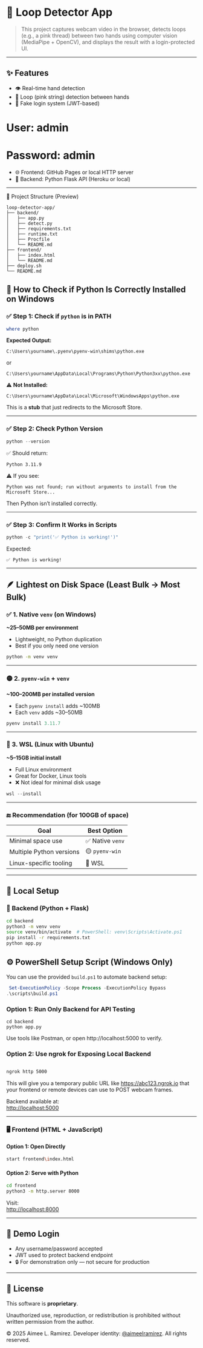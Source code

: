 # 🎥 Loop Detector App

> This project captures webcam video in the browser, detects loops (e.g., a pink thread) between two hands using computer vision (MediaPipe + OpenCV), and displays the result with a login-protected UI.
---

## ✨ Features

- 👁️ Real-time hand detection
- 🧶 Loop (pink string) detection between hands
- 🔐 Fake login system (JWT-based)

# User: **admin**
# Password: **admin**

- 🌐 Frontend: GitHub Pages or local HTTP server
- 🧠 Backend: Python Flask API (Heroku or local)

---

🔧 Project Structure (Preview)
```
loop-detector-app/
├── backend/
│   ├── app.py
│   ├── detect.py
│   ├── requirements.txt
│   ├── runtime.txt
│   ├── Procfile
│   └── README.md
├── frontend/
│   ├── index.html
│   └── README.md
├── deploy.sh
└── README.md
```

## 🐍 How to Check if Python Is Correctly Installed on Windows

### ✅ Step 1: Check if `python` is in PATH

```powershell
where python
```

**Expected Output:**
```
C:\Users\yourname\.pyenv\pyenv-win\shims\python.exe
```
or
```
C:\Users\yourname\AppData\Local\Programs\Python\Python3xx\python.exe
```

⚠️ **Not Installed:**
```
C:\Users\yourname\AppData\Local\Microsoft\WindowsApps\python.exe
```

This is a **stub** that just redirects to the Microsoft Store.

---

### ✅ Step 2: Check Python Version

```powershell
python --version
```

✅ Should return:
```
Python 3.11.9
```

⚠️ If you see:
```
Python was not found; run without arguments to install from the Microsoft Store...
```
Then Python isn’t installed correctly.

---

### ✅ Step 3: Confirm It Works in Scripts

```powershell
python -c "print('✅ Python is working!')"
```

Expected:
```
✅ Python is working!
```

---

## 🪶 Lightest on Disk Space (Least Bulk → Most Bulk)

### ✅ 1. Native `venv` (on Windows)
**~25–50MB per environment**

- Lightweight, no Python duplication
- Best if you only need one version

```bash
python -m venv venv
```

---

### 🟡 2. `pyenv-win` + `venv`
**~100–200MB per installed version**

- Each `pyenv install` adds ~100MB
- Each `venv` adds ~30–50MB

```powershell
pyenv install 3.11.7
```

---

### 🐧 3. WSL (Linux with Ubuntu)
**~5–15GB initial install**

- Full Linux environment
- Great for Docker, Linux tools
- ❌ Not ideal for minimal disk usage

```powershell
wsl --install
```

---

### 🔚 Recommendation (for 100GB of space)

| Goal                      | Best Option      |
|---------------------------|------------------|
| Minimal space use         | ✅ Native `venv` |
| Multiple Python versions  | 🟡 `pyenv-win`   |
| Linux-specific tooling    | 🐧 WSL           |

---

## 🧰 Local Setup

### 🐍 Backend (Python + Flask)

```bash
cd backend
python3 -m venv venv
source venv/bin/activate  # PowerShell: venv\Scripts\Activate.ps1
pip install -r requirements.txt
python app.py
```
## ⚙️ PowerShell Setup Script (Windows Only)

You can use the provided `build.ps1` to automate backend setup:

```powershell
 Set-ExecutionPolicy -Scope Process -ExecutionPolicy Bypass
.\scripts\build.ps1
```

### Option 1: Run Only Backend for API Testing
```
cd backend
python app.py
```
Use tools like Postman, or open http://localhost:5000 to verify.

### Option 2: Use ngrok for Exposing Local Backend

```bash

ngrok http 5000
```
This will give you a temporary public URL like https://abc123.ngrok.io that your frontend or remote devices can use to POST webcam frames.


Backend available at:  
[http://localhost:5000](http://localhost:5000)

---

### 🖥️ Frontend (HTML + JavaScript)

#### Option 1: Open Directly

```bash
start frontend\index.html
```

#### Option 2: Serve with Python

```bash
cd frontend
python3 -m http.server 8000
```

Visit:  
[http://localhost:8000](http://localhost:8000)

---


## 🔐 Demo Login

- Any username/password accepted
- JWT used to protect backend endpoint
- 🔒 For demonstration only — not secure for production

---

## 📄 License

This software is **proprietary**.

Unauthorized use, reproduction, or redistribution is prohibited without written permission from the author.

© 2025 Aimee L. Ramirez. Developer identity: [@aimeelramirez](https://github.com/aimeelramirez). All rights reserved.
